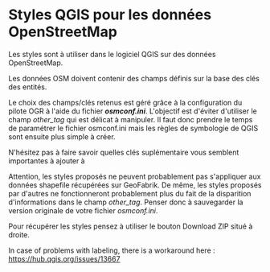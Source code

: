 # Styles QGIS pour les données OpenStreetMap

Les styles sont à utiliser dans le logiciel QGIS sur des données OpenStreetMap.

Les données OSM doivent contenir des champs définis sur la base des clés des entités.

Le choix des champs/clés retenus est géré grâce à la configuration du pilote OGR à l'aide du fichier **_osmconf.ini_**. L'objectif est d'éviter d'utiliser le champ *other_tag* qui est délicat à manipuler. Il faut donc prendre le temps de paramétrer le fichier osmconf.ini mais les règles de symbologie de QGIS sont ensuite plus simple à créer.

N'hésitez pas à faire savoir quelles clés suplémentaire vous semblent importantes à ajouter à 

Attention, les styles proposés ne peuvent probablement pas s'appliquer aux données shapefile récupérées sur GeoFabrik. De même, les styles proposés par d'autres ne fonctionneront probablement plus du fait de la disparition d'informations dans le champ *other_tag*. Penser donc à sauvegarder la version originale de votre fichier _osmconf.ini_.

Pour récupérer les styles pensez à utiliser le bouton Download ZIP situé à droite.

In case of problems with labeling, there is a workaround here : https://hub.qgis.org/issues/13667
